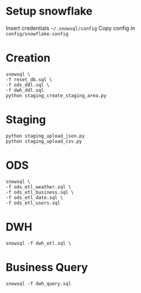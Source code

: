 # Setup snowflake 
Insert credentials `~/.snowsql/config`
Copy config in `config/snowflake.config`

# Creation
```
snowsql \
-f reset_db.sql \
-f ods_ddl.sql \
-f dwh_ddl.sql
python staging_create_staging_area.py
```

# Staging
```
python staging_upload_json.py
python staging_upload_csv.py
```

# ODS
```
snowsql \
-f ods_etl_weather.sql \
-f ods_etl_business.sql \
-f ods_etl_date.sql \
-f ods_etl_users.sql
```

# DWH
```
snowsql -f dwh_etl.sql \
```

# Business Query
```
snowsql -f dwh_query.sql
```

